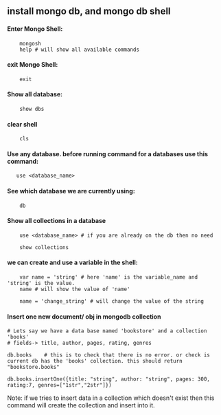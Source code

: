 ## install mongo db, and mongo db shell

#### Enter Mongo Shell:
```
    mongosh
    help # will show all available commands
```
#### exit Mongo Shell:
```
    exit
```
#### Show all database:
```
    show dbs
```
#### clear shell
```
    cls
```
#### Use any database. before running command for a databases use this command:
```
   use <database_name> 
```
#### See which database we are currently using:
```
    db
```
#### Show all collections in a database
```
    use <database_name> # if you are already on the db then no need 

    show collections
```

#### we can create and use a variable in the shell:  
```
    var name = 'string' # here 'name' is the variable_name and 'string' is the value.
    name # will show the value of 'name'

    name = 'change_string' # will change the value of the string 
```

#### Insert one new document/ obj in mongodb collection
```
# Lets say we have a data base named 'bookstore' and a collection 'books'
# fields-> title, author, pages, rating, genres

db.books    # this is to check that there is no error. or check is current db has the 'books' collection. this should return "bookstore.books"

db.books.insertOne({title: "string", author: "string", pages: 300, rating:7, genres=["1str","2str"]}) 

```
Note: if we tries to insert data in a collection which doesn't exist then this command will create  the collection and insert into it.
